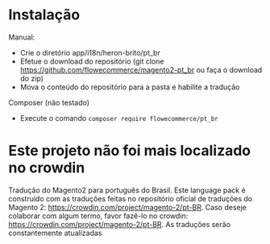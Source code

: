 
# Instalação

Manual:
- Crie o diretório app/i18n/heron-brito/pt_br
- Efetue o download do repositório (git clone https://github.com/flowecommerce/magento2-pt_br ou faça o download do zip)
- Mova o conteúdo do repositório para a pasta e habilite a tradução


Composer (não testado)
- Execute o comando `composer require flowecommerce/pt_br`


# Este projeto não foi mais localizado no crowdin

Tradução do Magento2 para português do Brasil. Este language pack é construído com as traduções feitas no repositório oficial de traduções do Magento 2: https://crowdin.com/project/magento-2/pt-BR.
Caso deseje colaborar com algum termo, favor fazê-lo no crowdin: https://crowdin.com/project/magento-2/pt-BR. As traduções serão constantemente atualizadas
